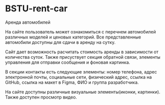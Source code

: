 # BSTU-rent-car
Аренда автомобилей

На сайте пользователь может ознакомиться с перечнем автомобилей различных моделей и ценовых категорий. Все представленные автомобили доступны для сдачи в аренду на сутку.

Сайт дает возможность расчитать стоимость аренды в зависимости от количества суток. Также присуствует секция обратной связи, элементы управления для отправки сообщения и фоновая картинка.

В секции контакты есть следующие элементы: номер телефона, адрес электронной почты, социальные сети, физический адрес, ссылка на GitHub, ссылка на макет в Figma, ФИО и группа разработчика.

На сайте доступны различные визуальные элементы(иконки, картинки). Также доступен просмотр видео.

